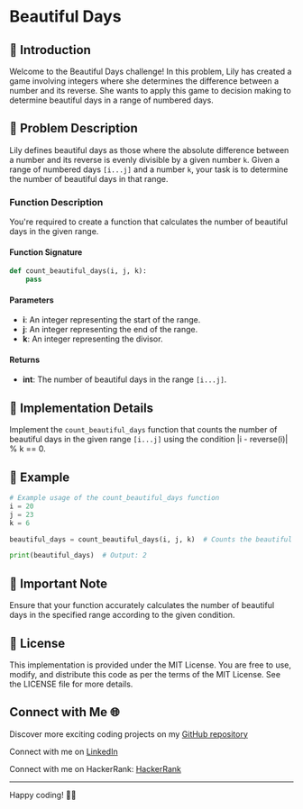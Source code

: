 # Beautiful Days 

## 🌟 Introduction
 
Welcome to the Beautiful Days challenge! In this problem, Lily has created a game involving integers where she determines the difference between a number and its reverse. She wants to apply this game to decision making to determine beautiful days in a range of numbered days.

## 📝 Problem Description

Lily defines beautiful days as those where the absolute difference between a number and its reverse is evenly divisible by a given number `k`. Given a range of numbered days `[i...j]` and a number `k`, your task is to determine the number of beautiful days in that range.

### Function Description

You're required to create a function that calculates the number of beautiful days in the given range.

#### Function Signature

```python
def count_beautiful_days(i, j, k):
    pass
```

#### Parameters

- **i**: An integer representing the start of the range.
- **j**: An integer representing the end of the range.
- **k**: An integer representing the divisor.

#### Returns

- **int**: The number of beautiful days in the range `[i...j]`.

## 🧠 Implementation Details

Implement the `count_beautiful_days` function that counts the number of beautiful days in the given range `[i...j]` using the condition |i - reverse(i)| % k == 0.

## 🌟 Example

```python
# Example usage of the count_beautiful_days function
i = 20
j = 23
k = 6

beautiful_days = count_beautiful_days(i, j, k)  # Counts the beautiful days in the range

print(beautiful_days)  # Output: 2
```

## 🚨 Important Note

Ensure that your function accurately calculates the number of beautiful days in the specified range according to the given condition.

## 📜 License

This implementation is provided under the MIT License. You are free to use, modify, and distribute this code as per the terms of the MIT License. See the LICENSE file for more details.

## Connect with Me 🌐 

Discover more exciting coding projects on my [GitHub repository](https://github.com/Maham-j)

Connect with me on [LinkedIn](https://www.linkedin.com/in/maham-jamil-268584267)

Connect with me on HackerRank: [HackerRank ](https://www.hackerrank.com/maham_jamil)

---


Happy coding! 🌟📅
